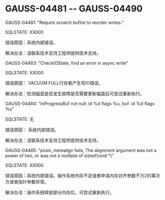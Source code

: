 # GAUSS-04481 -- GAUSS-04490<a name="ZH-CN_TOPIC_0302072913"></a>

GAUSS-04481: "Require scratch buflist to reorder writes."

SQLSTATE: XX000

错误原因：系统内部错误。

解决办法：请联系技术支持工程师提供技术支持。

GAUSS-04483: "CheckIOState, find an error in async write"

SQLSTATE: XX000

错误原因： VACUUM FULL行存表产生写IO错误。

解决办法：检测磁盘是否发生故障是否需要更新磁盘后可尝试重新执行。

GAUSS-04484: "InProgressBuf not null: id %d flags %u, buf: id %d flags %u"

SQLSTATE: 无

错误原因： 系统内部错误。

解决办法：请联系技术支持工程师提供技术支持。

GAUSS-04485: "posix\_memalign fails, The alignment argument was not a power of two, or was not a multiple of sizeof\(void \*\)"

SQLSTATE: XX000

错误原因：系统内部错误。操作系统内存不足或者申请内存对齐参数不为2的幂次方或者指针参数异常。

解决办法：操作系统释放部分内存后，可尝试重新执行。


